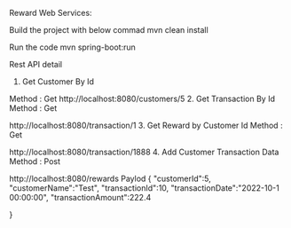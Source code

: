 Reward Web Services:

Build the project with below commad
mvn clean install

Run the code
mvn spring-boot:run

Rest API detail

1. Get Customer By Id

Method : Get
http://localhost:8080/customers/5
2. Get Transaction By Id
Method : Get

http://localhost:8080/transaction/1
3. Get Reward by Customer Id
Method : Get

http://localhost:8080/transaction/1888
4. Add Customer  Transaction Data
Method : Post

http://localhost:8080/rewards
Paylod
{
	"customerId":5,
	"customerName":"Test",
	"transactionId":10,
	"transactionDate":"2022-10-1 00:00:00",
	"transactionAmount":222.4
	
	
}